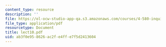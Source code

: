 ```yaml
---
content_type: resource
description: ''
file: https://ol-ocw-studio-app-qa.s3.amazonaws.com/courses/4-580-inquiry-into-computation-and-design-fall-2006/ab3f0e958626ac2fe4ffe7f5d2413604_lect10.pdf
file_type: application/pdf
resourcetype: Document
title: lect10.pdf
uid: ab3f0e95-8626-ac2f-e4ff-e7f5d2413604
---
```

